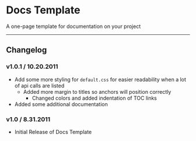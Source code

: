 ﻿# Docs Template  
A one-page template for documentation on your project

---

## Changelog  

### v1.0.1 / 10.20.2011
- Add some more styling for `default.css` for easier readability when a lot of api calls are listed
  - Added more margin to titles so anchors will position correctly
	- Changed colors and added indentation of TOC links
- Added some additional documentation

### v1.0 / 8.31.2011
- Initial Release of Docs Template